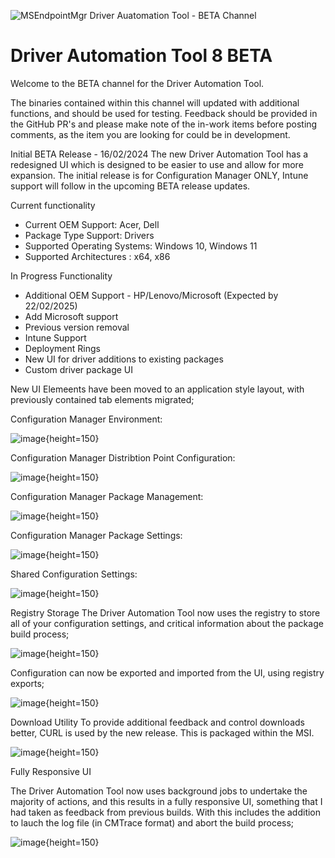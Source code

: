 ![MSEndpointMgr Driver Auatomation Tool - BETA Channel](https://msendpointmgr.com/wp-content/uploads/DAT/DAT1.jpg)

# Driver Automation Tool 8 BETA

Welcome to the BETA channel for the Driver Automation Tool.

The binaries contained within this channel will updated with additional functions, and should be used for testing. Feedback should be provided in the GitHub PR's and please make note of the in-work items before posting comments, as the item you are looking for could be in development.

Initial BETA Release - 16/02/2024
The new Driver Automation Tool has a redesigned UI which is designed to be easier to use and allow for more expansion. The initial release is for Configuration Manager ONLY, Intune support will follow in the upcoming BETA release updates. 

Current functionality
- Current OEM Support: Acer, Dell
- Package Type Support: Drivers
- Supported Operating Systems: Windows 10, Windows 11
- Supported Architectures : x64, x86

In Progress Functionality
- Additional OEM Support - HP/Lenovo/Microsoft (Expected by 22/02/2025)
- Add Microsoft support 
- Previous version removal 
- Intune Support
- Deployment Rings
- New UI for driver additions to existing packages
- Custom driver package UI

New UI
Elemeents have been moved to an application style layout, with previously contained tab elements migrated;

Configuration Manager Environment:

![image](https://github.com/user-attachments/assets/1ba85731-6a47-4b14-8942-16b3f5cd8365){height=150}

Configuration Manager Distribtion Point Configuration:

![image](https://github.com/user-attachments/assets/c95bf097-ce65-4a70-9ead-eafcc518da80){height=150}

Configuration Manager Package Management:

![image](https://github.com/user-attachments/assets/110b948e-1a77-40e5-8f32-ee1aacf2561d){height=150}

Configuration Manager Package Settings:

![image](https://github.com/user-attachments/assets/709638f8-5e58-4d04-9908-62d1fcbeefe3){height=150}

Shared Configuration Settings:

![image](https://github.com/user-attachments/assets/36fce782-0bf7-41fa-bd16-fde9361130c8){height=150}

Registry Storage
The Driver Automation Tool now uses the registry to store all of your configuration settings, and critical information about the package build process;

![image](https://github.com/user-attachments/assets/b3977d45-1492-4636-bf1d-236a4160af8d){height=150}


Configuration can now be exported and imported from the UI, using registry exports;

![image](https://github.com/user-attachments/assets/4b7eddbd-002c-4597-a4b6-4d8ae01562e0){height=150}

Download Utility
To provide additional feedback and control downloads better, CURL is used by the new release. This is packaged within the MSI.

![image](https://github.com/user-attachments/assets/dd487337-d489-45fd-9b54-a039e29e8fbf){height=150}

Fully Responsive UI

The Driver Automation Tool now uses background jobs to undertake the majority of actions, and this results in a fully responsive UI, something that I had taken as feedback from previous builds. With this includes the addition to lauch the log file (in CMTrace format) and abort the build process;

![image](https://github.com/user-attachments/assets/6c31e337-159e-42fa-b689-ff2abb834079){height=150}













